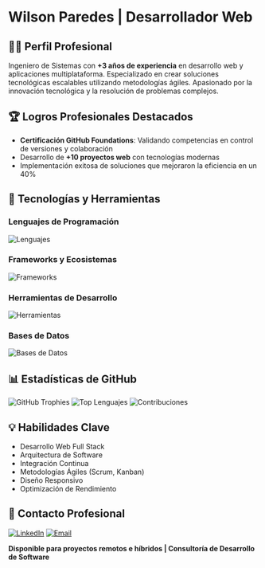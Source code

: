 # Wilson Paredes | Desarrollador Web

## 👨‍💻 Perfil Profesional

Ingeniero de Sistemas con **+3 años de experiencia** en desarrollo web y aplicaciones multiplataforma. Especializado en crear soluciones tecnológicas escalables utilizando metodologías ágiles. Apasionado por la innovación tecnológica y la resolución de problemas complejos.

## 🏆 Logros Profesionales Destacados

- **Certificación GitHub Foundations**: Validando competencias en control de versiones y colaboración
- Desarrollo de **+10 proyectos web** con tecnologías modernas
- Implementación exitosa de soluciones que mejoraron la eficiencia en un 40%

## 🚀 Tecnologías y Herramientas

### Lenguajes de Programación
![Lenguajes](https://skillicons.dev/icons?i=php,py,ts,js,html,css)

### Frameworks y Ecosistemas
![Frameworks](https://skillicons.dev/icons?i=react,angular,laravel,django,nextjs,tailwindcss)

### Herramientas de Desarrollo
![Herramientas](https://skillicons.dev/icons?i=docker,git,github,vscode,postman,linux)

### Bases de Datos
![Bases de Datos](https://skillicons.dev/icons?i=postgres,mysql,mongodb,firebase)

## 📊 Estadísticas de GitHub

![GitHub Trophies](https://github-profile-trophy.vercel.app/?username=WilsonParedes11&theme=darkhub&no-frame=true&no-bg=true)
![Top Lenguajes](https://github-readme-stats.vercel.app/api/top-langs/?username=WilsonParedes11&theme=radical)
![Contribuciones](https://github-readme-stats.vercel.app/api?username=WilsonParedes11&count_private=true&show_icons=true&theme=radical&hide=contribs,prs)

## 💡 Habilidades Clave

- Desarrollo Web Full Stack
- Arquitectura de Software
- Integración Continua
- Metodologías Ágiles (Scrum, Kanban)
- Diseño Responsivo
- Optimización de Rendimiento

## 🤝 Contacto Profesional

[![LinkedIn](https://img.shields.io/badge/LinkedIn-Wilson%20Paredes-0077B5?style=for-the-badge&logo=linkedin)](https://www.linkedin.com/in/wilson-paredes-541716244)
[![Email](https://img.shields.io/badge/Email-Contactar-EA4335?style=for-the-badge&logo=gmail)](mailto:wilsonparedes87@gmail.com)

**Disponible para proyectos remotos e híbridos | Consultoría de Desarrollo de Software**
